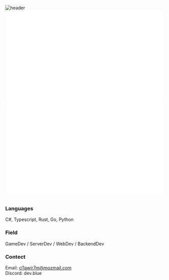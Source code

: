 ![header](https://capsule-render.vercel.app/api?type=Waving&color=333333&height=250&section=header&text=Ore%20U&fontSize=70&animation=fadeIn&fontColor=DDDDDD)
[![Language](https://raw.githubusercontent.com/KBluePurple/github-stats-transparent/output/generated/languages.svg)](https://github.com/KBluePurple)
[![Overview](https://raw.githubusercontent.com/KBluePurple/github-stats-transparent/output/generated/overview.svg)](https://github.com/KBluePurple)

### Languages
C#, Typescript, Rust, Go, Python

### Field
GameDev / ServerDev / WebDev / BackendDev

### Contect  
Email: cl1awir7m@mozmail.com  
Discord: dev.blue
